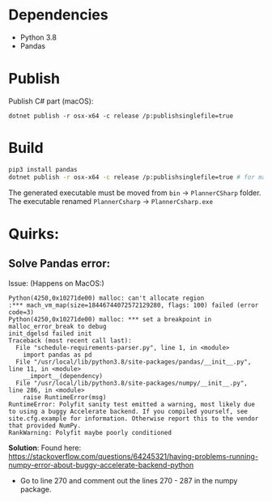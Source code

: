 # Dependencies
* Python 3.8
* Pandas

# Publish
Publish C# part (macOS):

`dotnet publish -r osx-x64 -c release /p:publishsinglefile=true`

# Build
```bash
pip3 install pandas
dotnet publish -r osx-x64 -c release /p:publishsinglefile=true # for macOS
```
The generated executable must be moved from `bin` -> `PlannerCSharp` folder. The executable renamed `PlannerCsharp` -> `PlannerCsharp.exe`

# Quirks:

## Solve Pandas error:

Issue: (Happens on MacOS:)
```
Python(4250,0x10271de00) malloc: can't allocate region
:*** mach_vm_map(size=18446744072572129280, flags: 100) failed (error code=3)
Python(4250,0x10271de00) malloc: *** set a breakpoint in malloc_error_break to debug
init_dgelsd failed init
Traceback (most recent call last):
  File "schedule-requirements-parser.py", line 1, in <module>
    import pandas as pd
  File "/usr/local/lib/python3.8/site-packages/pandas/__init__.py", line 11, in <module>
    __import__(dependency)
  File "/usr/local/lib/python3.8/site-packages/numpy/__init__.py", line 286, in <module>
    raise RuntimeError(msg)
RuntimeError: Polyfit sanity test emitted a warning, most likely due to using a buggy Accelerate backend. If you compiled yourself, see site.cfg.example for information. Otherwise report this to the vendor that provided NumPy.
RankWarning: Polyfit maybe poorly conditioned
```

**Solution**:
Found here:
https://stackoverflow.com/questions/64245321/having-problems-running-numpy-error-about-buggy-accelerate-backend-python

* Go to line 270 and comment out the lines 270 - 287 in the numpy package.


